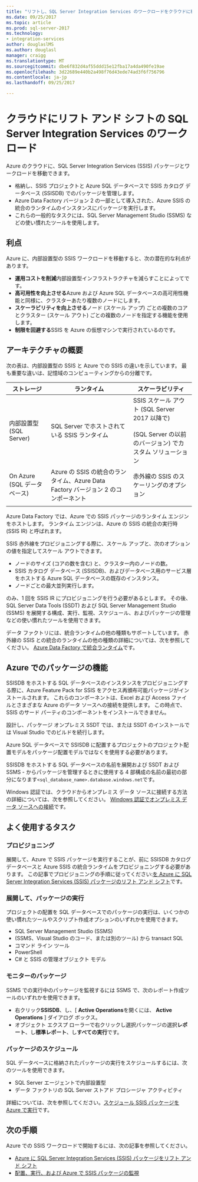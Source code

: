 ```yaml
---
title: "リフトし、SQL Server Integration Services のワークロードをクラウドに移動 |Microsoft ドキュメント"
ms.date: 09/25/2017
ms.topic: article
ms.prod: sql-server-2017
ms.technology:
- integration-services
author: douglaslMS
ms.author: douglasl
manager: craigg
ms.translationtype: MT
ms.sourcegitcommit: dbe6f832d4af55ddd15e12fba17a4da490fe19ae
ms.openlocfilehash: 3d22689e440b2a498f76d43ede74ad3f6f756796
ms.contentlocale: ja-jp
ms.lasthandoff: 09/25/2017

---
```

# <a name="lift-and-shift-sql-server-integration-services-workloads-to-the-cloud"></a>クラウドにリフト アンド シフトの SQL Server Integration Services のワークロード
Azure のクラウドに、SQL Server Integration Services (SSIS) パッケージとワークロードを移動できます。
-   格納し、SSIS プロジェクトと Azure SQL データベースで SSIS カタログ データベース (SSISDB) でのパッケージを管理します。
-   Azure Data Factory バージョン 2 の一部として導入された、Azure SSIS の統合のランタイムのインスタンスにパッケージを実行します。
-   これらの一般的なタスクには、SQL Server Management Studio (SSMS) などの使い慣れたツールを使用します。

## <a name="benefits"></a>利点
Azure に、内部設置型の SSIS ワークロードを移動すると、次の潜在的な利点があります。
-   **運用コストを削減**内部設置型インフラストラクチャを減らすことによってです。
-   **高可用性を向上させる**Azure および Azure SQL データベースの高可用性機能と同様に、クラスターあたり複数のノードにします。
-   **スケーラビリティを向上させる**ノード (スケール アップ) ごとの複数のコアとクラスター (スケール アウト) ごとの複数のノードを指定する機能を使用します。
-   **制限を回避する**SSIS を Azure の仮想マシンで実行されているのです。

## <a name="architecture-overview"></a>アーキテクチャの概要
次の表は、内部設置型の SSIS と Azure での SSIS の違いを示しています。 最も重要な違いは、記憶域のコンピューティングからの分離です。

| ストレージ | ランタイム | スケーラビリティ |
|---|---|---|
| 内部設置型 (SQL Server) | SQL Server でホストされている SSIS ランタイム | SSIS スケール アウト (SQL Server 2017 以降で)<br/><br/>(SQL Server の以前のバージョン) でカスタム ソリューション |
| On Azure (SQL データベース) | Azure の SSIS の統合のランタイム、Azure Data Factory バージョン 2 のコンポーネント | 赤外線の SSIS のスケーリングのオプション |
| | | |

Azure Data Factory では、Azure での SSIS パッケージのランタイム エンジンをホストします。 ランタイム エンジンは、Azure の SSIS の統合の実行時 (SSIS IR) と呼ばれます。

SSIS 赤外線をプロビジョニングする際に、スケール アップと、次のオプションの値を指定してスケール アウトできます。
-   ノードのサイズ (コアの数を含む) と、クラスター内のノードの数。
-   SSIS カタログ データベース (SSISDB)、およびデータベース用のサービス層をホストする Azure SQL データベースの既存のインスタンス。
-   ノードごとの最大並列実行します。

のみ、1 回を SSIS IR にプロビジョニングを行う必要があるとします。 その後、SQL Server Data Tools (SSDT) および SQL Server Management Studio (SSMS) を展開する構成、実行、監視、スケジュール、およびパッケージの管理などの使い慣れたツールを使用できます。

データ ファクトリには、統合ランタイムの他の種類もサポートしています。 赤外線の SSIS との統合のランタイムの他の種類の詳細については、次を参照してください。 [Azure Data Factory で統合ランタイム](/azure/data-factory/concepts-integration-runtime.md)です。

## <a name="package-features-on-azure"></a>Azure でのパッケージの機能
SSISDB をホストする SQL データベースのインスタンスをプロビジョニングする際に、Azure Feature Pack for SSIS をアクセス再頒布可能パッケージがインストールされます。 これらのコンポーネントは、Excel および Access ファイルとさまざまな Azure のデータ ソースへの接続を提供します。 この時点で、SSIS のサード パーティのコンポーネントをインストールできません。

設計し、パッケージ オンプレミス SSDT では、または SSDT のインストールでは Visual Studio でのビルドを続行します。

Azure SQL データベースで SSISDB に配置するプロジェクトのプロジェクト配置モデルをパッケージ配置モデルではなくを使用する必要があります。

SSISDB をホストする SQL データベースの名前を展開および SSDT および SSMS - からパッケージを管理するときに使用する 4 部構成の名前の最初の部分になります`<sql_database_name>.database.windows.net`です。

Windows 認証では、クラウドからオンプレミス データ ソースに接続する方法の詳細については、次を参照してください。 [Windows 認証でオンプレミス データ ソースへの接続](ssis-azure-connect-with-windows-auth.md)です。

## <a name="common-tasks"></a>よく使用するタスク

### <a name="provision"></a>プロビジョニング
展開して、Azure で SSIS パッケージを実行することが、前に SSISDB カタログ データベースと Azure SSIS の統合ランタイムをプロビジョニングする必要があります。 この記事でプロビジョニングの手順に従ってください:[を Azure に SQL Server Integration Services (SSIS) パッケージのリフト アンド シフト](/azure/data-factory/quickstart-lift-shift-ssis-packages-powershell.md)です。

### <a name="deploy-and-run-packages"></a>展開して、パッケージの実行
プロジェクトの配置を SQL データベースでのパッケージの実行は、いくつかの使い慣れたツールやスクリプト作成オプションのいずれかを使用できます。
-   SQL Server Management Studio (SSMS)
-   (SSMS、Visual Studio のコード、または別のツール) から transact SQL
-   コマンド ライン ツール
-   PowerShell
-   C# と SSIS の管理オブジェクト モデル

### <a name="monitor-packages"></a>モニターのパッケージ
SSMS での実行中のパッケージを監視するには SSMS で、次のレポート作成ツールのいずれかを使用できます。
-   右クリック**SSISDB**、し、[ **Active Operations**を開くには、 **Active Operations** ] ダイアログ ボックス。
-   オブジェクト エクスプ ローラーで右クリックし選択パッケージの選択**レポート**、し**標準レポート**、し**すべての実行**です。

### <a name="schedule-packages"></a>パッケージのスケジュール
SQL データベースに格納されたパッケージの実行をスケジュールするには、次のツールを使用できます。
-   SQL Server エージェントで内部設置型
-   データ ファクトリの SQL Server ストアド プロシージャ アクティビティ

詳細については、次を参照してください。[スケジュール SSIS パッケージを Azure で実行](ssis-azure-schedule-packages.md)です。

## <a name="next-steps"></a>次の手順
Azure での SSIS ワークロードで開始するには、次の記事を参照してください。
-   [Azure に SQL Server Integration Services (SSIS) パッケージをリフト アンド シフト](/azure/data-factory/quickstart-lift-shift-ssis-packages-powershell.md)
-   [配置、実行、および Azure で SSIS パッケージの監視](ssis-azure-deploy-run-monitor-tutorial.md)

